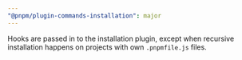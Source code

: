 ```yaml
---
"@pnpm/plugin-commands-installation": major
---
```


Hooks are passed in to the installation plugin, except when recursive installation happens on projects with own `.pnpmfile.js` files.
